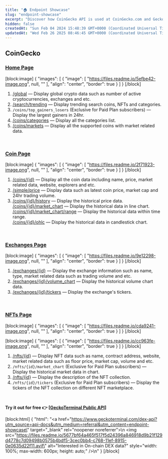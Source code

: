 ```yaml
---
title: "🏠 Endpoint Showcase"
slug: "endpoint-showcase"
excerpt: "Discover how CoinGecko API is used at CoinGecko.com and GeckoTerminal.com"
hidden: false
createdAt: "Sun Feb 04 2024 15:48:39 GMT+0000 (Coordinated Universal Time)"
updatedAt: "Wed Feb 26 2025 08:46:45 GMT+0000 (Coordinated Universal Time)"
---
```

## CoinGecko

### [Home Page](https://www.coingecko.com)

[block:image]
{
  "images": [
    {
      "image": [
        "https://files.readme.io/5efbe42-image.png",
        null,
        ""
      ],
      "align": "center",
      "border": true
    }
  ]
}
[/block]


1. [/global](/reference/crypto-global) — Display global crypto data such as number of active cryptocurrencies, exchanges and etc.
2. [/search/trending](/reference/trending-search) — Display trending search coins, NFTs and categories.
3. `/coins/top_gainers_losers` (Exclusive for Paid Plan subscribers) — Display the largest gainers in 24hr.
4. [/coins/categories](/reference/coins-categories) — Display all the categories list.
5. [/coins/markets](/reference/coins-markets) — Display all the supported coins with market related data.

<br />

### [Coin Page](https://www.coingecko.com/en/coins/bitcoin)

[block:image]
{
  "images": [
    {
      "image": [
        "https://files.readme.io/2f71923-image.png",
        null,
        ""
      ],
      "align": "center",
      "border": true
    }
  ]
}
[/block]


1. [/coins/{id}](/reference/coins-id) — Display all the coin data including name, price, market related data, website, explorers and etc.
2. [/simple/price](/reference/simple-price) — Display data such as latest coin price, market cap and 24hr trading volume.
3. [/coins/{id}/history](/reference/coins-id-history) — Display the historical price data.  
   [/coins/{id}/market_chart](/reference/coins-id-market-chart) — Display the historical data in line chart.  
   [/coins/{id}/market_chart/range](/reference/coins-id-market-chart-range) — Display the historical data within time range.  
   [/coins/{id}/ohlc](/reference/coins-id-ohlc) — Display the historical data in candlestick chart.

<br />

### [Exchanges Page](https://www.coingecko.com/en/exchanges/jupiter)

[block:image]
{
  "images": [
    {
      "image": [
        "https://files.readme.io/9e12298-image.png",
        null,
        ""
      ],
      "align": "center",
      "border": true
    }
  ]
}
[/block]


1. [/exchanges/{id}](/reference/exchanges-id) — Display the exchange information such as name, type, market related data such as trading volume and etc.
2. [/exchanges/{id}/volume_chart](/reference/exchanges-id-volume-chart) — Display the historical volume chart data.
3. [/exchanges/{id}/tickers](/reference/exchanges-id-tickers) — Display the exchange's tickers.

<br />

### [NFTs Page](https://www.coingecko.com/en/nft/pudgy-penguins)

[block:image]
{
  "images": [
    {
      "image": [
        "https://files.readme.io/cda9241-image.png",
        null,
        ""
      ],
      "align": "center",
      "border": true
    }
  ]
}
[/block]


[block:image]
{
  "images": [
    {
      "image": [
        "https://files.readme.io/cc963fe-image.png",
        null,
        ""
      ],
      "align": "center",
      "border": true
    }
  ]
}
[/block]


1. [/nfts/{id}](/reference/nfts-id) — Display NFT data such as name, contract address, website, market related data such as floor price, market cap, volume and etc. 
2. `/nfts/{id}/market_chart` (Exclusive for Paid Plan subscribers) — Display the historical market data in chart.
3. [/nfts/{id}](/reference/nfts-id) — Display the description of the NFT collection.
4. `/nfts/{id}/tickers` (Exclusive for Paid Plan subscribers) — Display the tickers of the NFT collection on different NFT marketplace.

<br />

**Try it out for free 👉 \[[GeckoTerminal Public API](https://www.geckoterminal.com/dex-api?utm_source=api-docs&utm_medium=referral&utm_content=endpoint-showcase)]**

[block:html]
{
  "html": "<a href=\"https://www.geckoterminal.com/dex-api?utm_source=api-docs&utm_medium=referral&utm_content=endpoint-showcase\" target=\"_blank\" rel=\"noopener noreferrer\">\n  <img src=\"https://files.readme.io/5677bf64a465f517f5d24396a846918d9b21f129d4778c7d09498b0575b4bdf5-3cec0bb4-c768-11ef-8915-0e0635d22f11.avif\" alt=\"Interested in On-chain DEX data?\" style=\"width: 100%; max-width: 600px; height: auto;\" />\n</a>"
}
[/block]
